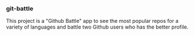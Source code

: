 ### git-battle
This project is a "Github Battle" app to see the most popular repos for a variety of languages and battle two Github users who has the better profile.
